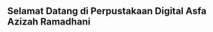 <!DOCTYPE html>
<html lang="en">
<head>
    <meta charset="UTF-8">
    <meta name="viewport" content="width=device-width, initial-scale=1.0">
    <title>Library Asfa Azizah Ramadhani</title>
</head>
<body>
    <h2>Selamat Datang di Perpustakaan Digital Asfa Azizah Ramadhani</h2>
</body>
</html>
